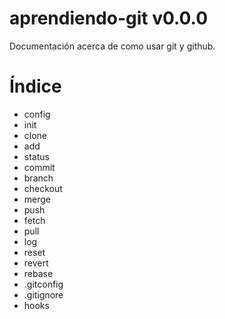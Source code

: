 aprendiendo-git v0.0.0
=====================

Documentación acerca de como usar git y github.

Índice
======

* config
* init
* clone
* add
* status
* commit
* branch
* checkout
* merge
* push
* fetch
* pull
* log
* reset
* revert
* rebase
* .gitconfig
* .gitignore
* hooks
